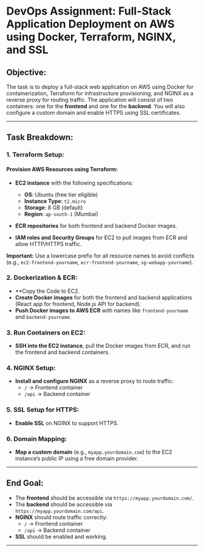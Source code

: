# DevOps Assignment: Full-Stack Application Deployment on AWS using Docker, Terraform, NGINX, and SSL

## Objective:
The task is to deploy a full-stack web application on AWS using Docker for containerization, Terraform for infrastructure provisioning, and NGINX as a reverse proxy for routing traffic. The application will consist of two containers: one for the **frontend** and one for the **backend**. You will also configure a custom domain and enable HTTPS using SSL certificates.

---

## Task Breakdown:

### 1. Terraform Setup:
#### Provision AWS Resources using Terraform:
- **EC2 instance** with the following specifications:
  - **OS**: Ubuntu (free tier eligible)
  - **Instance Type**: `t2.micro`
  - **Storage**: 8 GB (default)
  - **Region**: `ap-south-1` (Mumbai)

- **ECR repositories** for both frontend and backend Docker images.
- **IAM roles and Security Groups** for EC2 to pull images from ECR and allow HTTP/HTTPS traffic.

**Important:** Use a lowercase prefix for all resource names to avoid conflicts (e.g., `ec2-frontend-yourname`, `ecr-frontend-yourname`, `sg-webapp-yourname`).

### 2. Dockerization & ECR:
- **Copy the Code to EC2.
- **Create Docker images** for both the frontend and backend applications (React app for frontend, Node.js API for backend).
- **Push Docker images to AWS ECR** with names like `frontend-yourname` and `backend-yourname`.

### 3. Run Containers on EC2:
- **SSH into the EC2 instance**, pull the Docker images from ECR, and run the frontend and backend containers.

### 4. NGINX Setup:
- **Install and configure NGINX** as a reverse proxy to route traffic:
  - `/` → Frontend container
  - `/api` → Backend container

### 5. SSL Setup for HTTPS:
- **Enable SSL** on NGINX to support HTTPS.

### 6. Domain Mapping:
- **Map a custom domain** (e.g., `myapp.yourdomain.com`) to the EC2 instance’s public IP using a free domain provider.

---

## End Goal:
- The **frontend** should be accessible via `https://myapp.yourdomain.com/`.
- The **backend** should be accessible via `https://myapp.yourdomain.com/api`.
- **NGINX** should route traffic correctly:
  - `/` → Frontend container
  - `/api` → Backend container
- **SSL** should be enabled and working.

---
